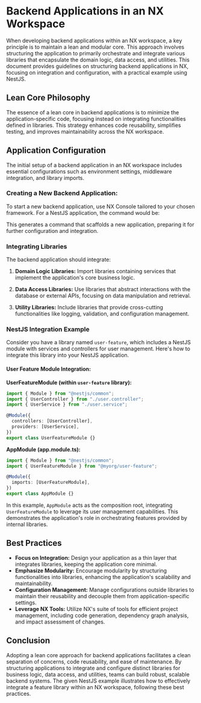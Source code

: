 # Backend Applications in an NX Workspace

When developing backend applications within an NX workspace, a key principle is to maintain a lean and modular core. This approach involves structuring the application to primarily orchestrate and integrate various libraries that encapsulate the domain logic, data access, and utilities. This document provides guidelines on structuring backend applications in NX, focusing on integration and configuration, with a practical example using NestJS.

## Lean Core Philosophy

The essence of a lean core in backend applications is to minimize the application-specific code, focusing instead on integrating functionalities defined in libraries. This strategy enhances code reusability, simplifies testing, and improves maintainability across the NX workspace.

## Application Configuration

The initial setup of a backend application in an NX workspace includes essential configurations such as environment settings, middleware integration, and library imports.

### Creating a New Backend Application:

To start a new backend application, use NX Console tailored to your chosen framework. For a NestJS application, the command would be:

This generates a command that scaffolds a new application, preparing it for further configuration and integration.

### Integrating Libraries

The backend application should integrate:

1. **Domain Logic Libraries:** Import libraries containing services that implement the application's core business logic.

2. **Data Access Libraries:** Use libraries that abstract interactions with the database or external APIs, focusing on data manipulation and retrieval.

3. **Utility Libraries:** Include libraries that provide cross-cutting functionalities like logging, validation, and configuration management.

### NestJS Integration Example

Consider you have a library named `user-feature`, which includes a NestJS module with services and controllers for user management. Here's how to integrate this library into your NestJS application.

#### User Feature Module Integration:

**UserFeatureModule (within `user-feature` library):**

```typescript
import { Module } from "@nestjs/common";
import { UserController } from "./user.controller";
import { UserService } from "./user.service";

@Module({
  controllers: [UserController],
  providers: [UserService],
})
export class UserFeatureModule {}
```

**AppModule (app.module.ts):**

```typescript
import { Module } from "@nestjs/common";
import { UserFeatureModule } from "@myorg/user-feature";

@Module({
  imports: [UserFeatureModule],
})
export class AppModule {}
```

In this example, `AppModule` acts as the composition root, integrating `UserFeatureModule` to leverage its user management capabilities. This demonstrates the application's role in orchestrating features provided by internal libraries.

## Best Practices

- **Focus on Integration:** Design your application as a thin layer that integrates libraries, keeping the application core minimal.
- **Emphasize Modularity:** Encourage modularity by structuring functionalities into libraries, enhancing the application's scalability and maintainability.
- **Configuration Management:** Manage configurations outside libraries to maintain their reusability and decouple them from application-specific settings.
- **Leverage NX Tools:** Utilize NX's suite of tools for efficient project management, including code generation, dependency graph analysis, and impact assessment of changes.

## Conclusion

Adopting a lean core approach for backend applications facilitates a clean separation of concerns, code reusability, and ease of maintenance. By structuring applications to integrate and configure distinct libraries for business logic, data access, and utilities, teams can build robust, scalable backend systems. The given NestJS example illustrates how to effectively integrate a feature library within an NX workspace, following these best practices.
